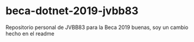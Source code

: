 # beca-dotnet-2019-jvbb83
Repositorio personal de JVBB83 para la Beca 2019
buenas, soy un cambio hecho en el readme
